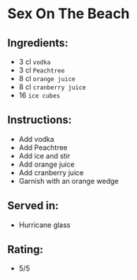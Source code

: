 # Sex On The Beach

## Ingredients:
- 3 cl `vodka`
- 3 cl `Peachtree`
- 8 cl `orange juice`
- 8 cl `cranberry juice`
- 16 `ice cubes`

## Instructions:
- Add vodka
- Add Peachtree
- Add ice and stir
- Add orange juice
- Add cranberry juice
- Garnish with an orange wedge

## Served in:
- Hurricane glass

## Rating:
- 5/5
